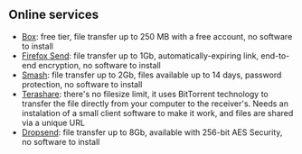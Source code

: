## Online services
- [Box](https://www.box.com/home): free tier, file transfer up to 250 MB with a free account, no software to install
- [Firefox Send](https://send.firefox.com/): file transfer up to 1Gb, automatically-expiring link, end-to-end encryption, no software to install
- [Smash](https://fromsmash.com/): file transfer up to 2Gb, files available up to 14 days, password protection, no software to install
- [Terashare](http://terashare.net/): there's no filesize limit, it uses BitTorrent technology to transfer the file directly from your computer to the receiver's. Needs an instalation of a small client software to make it work, and files are shared via a unique URL
- [Dropsend](https://www.dropsend.com/): file transfer up to 8Gb, available with 256-bit AES Security, no software to install
